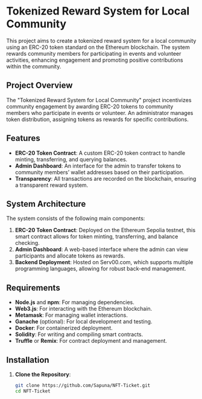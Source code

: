 # Tokenized Reward System for Local Community

This project aims to create a tokenized reward system for a local community using an ERC-20 token standard on the Ethereum blockchain. The system rewards community members for participating in events and volunteer activities, enhancing engagement and promoting positive contributions within the community.

## Project Overview

The "Tokenized Reward System for Local Community" project incentivizes community engagement by awarding ERC-20 tokens to community members who participate in events or volunteer. An administrator manages token distribution, assigning tokens as rewards for specific contributions.

## Features

- **ERC-20 Token Contract**: A custom ERC-20 token contract to handle minting, transferring, and querying balances.
- **Admin Dashboard**: An interface for the admin to transfer tokens to community members’ wallet addresses based on their participation.
- **Transparency**: All transactions are recorded on the blockchain, ensuring a transparent reward system.

## System Architecture

The system consists of the following main components:
1. **ERC-20 Token Contract**: Deployed on the Ethereum Sepolia testnet, this smart contract allows for token minting, transferring, and balance checking.
2. **Admin Dashboard**: A web-based interface where the admin can view participants and allocate tokens as rewards.
3. **Backend Deployment**: Hosted on Serv00.com, which supports multiple programming languages, allowing for robust back-end management.

## Requirements

- **Node.js** and **npm**: For managing dependencies.
- **Web3.js**: For interacting with the Ethereum blockchain.
- **Metamask**: For managing wallet interactions.
- **Ganache** (optional): For local development and testing.
- **Docker**: For containerized deployment.
- **Solidity**: For writing and compiling smart contracts.
- **Truffle** or **Remix**: For contract deployment and management.

## Installation

1. **Clone the Repository**:
   ```bash
   git clone https://github.com/Sapuna/NFT-Ticket.git
   cd NFT-Ticket
